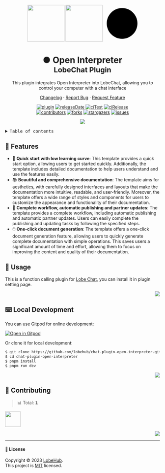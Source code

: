<a name="readme-top"></a>

<div align="center">

<img height="120" src="https://registry.npmmirror.com/@lobehub/assets-emoji/1.3.0/files/assets/puzzle-piece.webp">
<img height="120" src="https://gw.alipayobjects.com/zos/kitchen/qJ3l3EPsdW/split.svg">
<div style="display: inline-block;width:100px;height:100px;margin-bottom:10px;margin-left: 10px;background: black;border-radius: 50%"></div>

<h1>● Open Interpreter<br/><sup>LobeChat Plugin</sup></h1>

This plugin integrates Open Interpreter into LobeChat, allowing you to control your computer with a chat interface

[Changelog](./CHANGELOG.md) · [Report Bug][issues-url] · [Request Feature][issues-url]

<!-- SHIELD GROUP -->

[![plugin][plugin-shield]][plugin-url]
[![releaseDate][release-date-shield]][release-date-url]
[![ciTest][ci-test-shield]][ci-test-url]
[![ciRelease][ci-release-shield]][ci-release-url] <br/>
[![contributors][contributors-shield]][contributors-url]
[![forks][forks-shield]][forks-url]
[![stargazers][stargazers-shield]][stargazers-url]
[![issues][issues-shield]][issues-url]

![](https://raw.githubusercontent.com/andreasbm/readme/master/assets/lines/rainbow.png)

</div>

<details>
<summary><kbd>Table of contents</kbd></summary>

#### TOC

- [🤯 Usage](#-usage)
- [⌨️ Local Development](#️-local-development)
- [🤝 Contributing](#-contributing)

####

</details>

## 🌟 Features

- 💨 **Quick start with low learning curve**: This template provides a quick start option, allowing users to get started quickly. Additionally, the template includes detailed documentation to help users understand and use the features easily.
- 📚 **Beautiful and comprehensive documentation**: The template aims for aesthetics, with carefully designed interfaces and layouts that make the documentation more intuitive, readable, and user-friendly. Moreover, the template offers a wide range of styles and components for users to customize the appearance and functionality of their documentation.
- 🔄 **Complete workflow, automatic publishing and partner updates**: The template provides a complete workflow, including automatic publishing and automatic partner updates. Users can easily complete the publishing and updating tasks by following the specified steps.
- 🖱️ **One-click document generation**: The template offers a one-click document generation feature, allowing users to quickly generate complete documentation with simple operations. This saves users a significant amount of time and effort, allowing them to focus on improving the content and quality of their documentation.

## 🤯 Usage

This is a function calling plugin for [Lobe Chat](https://github.com/lobehub/lobe-chat), you can install it in plugin setting page.

<div align="right">

[![][back-to-top]](#readme-top)

</div>

## ⌨️ Local Development

You can use Gitpod for online development:

[![Open in Gitpod](https://gitpod.io/button/open-in-gitpod.svg)][gitpod-url]

Or clone it for local development:

```bash
$ git clone https://github.com/lobehub/chat-plugin-open-interpreter.git
$ cd chat-plugin-open-interpreter
$ pnpm install
$ pnpm run dev
```

<div align="right">

[![][back-to-top]](#readme-top)

</div>

## 🤝 Contributing

<!-- CONTRIBUTION GROUP -->

> 📊 Total: <kbd>**1**</kbd>

<a href="https://github.com/arvinxx" title="arvinxx">
  <img src="https://avatars.githubusercontent.com/u/28616219?v=4" width="50" />
</a>

<!-- CONTRIBUTION END -->

<div align="right">

[![][back-to-top]](#readme-top)

</div>

---

#### 📝 License

Copyright © 2023 [LobeHub][profile-url]. <br />
This project is [MIT](./LICENSE) licensed.

<!-- LINK GROUP -->

[back-to-top]: https://img.shields.io/badge/-BACK_TO_TOP-151515?style=flat-square
[ci-release-shield]: https://github.com/lobehub/chat-plugin-open-interpreter/actions/workflows/release.yml/badge.svg
[ci-release-url]: https://github.com/lobehub/chat-plugin-open-interpreter/actions/workflows/release.yml
[ci-test-shield]: https://github.com/lobehub/chat-plugin-open-interpreter/actions/workflows/test.yml/badge.svg
[ci-test-url]: https://github.com/lobehub/chat-plugin-open-interpreter/actions/workflows/test.yml
[contributors-shield]: https://img.shields.io/github/contributors/lobehub/chat-plugin-open-interpreter.svg?style=flat
[contributors-url]: https://github.com/lobehub/chat-plugin-open-interpreter/graphs/contributors
[forks-shield]: https://img.shields.io/github/forks/lobehub/chat-plugin-open-interpreter.svg?style=flat
[forks-url]: https://github.com/lobehub/chat-plugin-open-interpreter/network/members
[gitpod-url]: https://gitpod.io/#https://github.com/lobehub/chat-plugin-open-interpreter
[issues-shield]: https://img.shields.io/github/issues/lobehub/chat-plugin-open-interpreter.svg?style=flat
[issues-url]: https://github.com/lobehub/chat-plugin-open-interpreter/issues/new/choose
[plugin-shield]: https://img.shields.io/badge/%F0%9F%A4%AF_LobeChat-plugin-cyan
[plugin-url]: https://github.com/lobehub/lobe-chat-plugins
[profile-url]: https://github.com/lobehub
[release-date-shield]: https://img.shields.io/github/release-date/lobehub/chat-plugin-open-interpreter?style=flat
[release-date-url]: https://github.com/lobehub/chat-plugin-open-interpreter/releases
[stargazers-shield]: https://img.shields.io/github/stars/lobehub/chat-plugin-open-interpreter.svg?style=flat
[stargazers-url]: https://github.com/lobehub/chat-plugin-open-interpreter/stargazers
